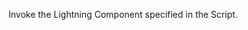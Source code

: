 <html lang="en">
<head>
<meta charset="utf-8" />
<meta name="viewport" content="width=device-width, initial-scale=1" />
<link rel="stylesheet" href="./custom.css">
    <style>
    .slds-visual-picker_vertical .slds-visual-picker__figure {
        height: inherit !important;
    }
 
    .runtime_appointmentbookingFlowLocation .slds-visual-picker_vertical {
        display: inline-flex !important;
    }
</style>
</head>
<body>
<div id="lexcontainer">
<p>Invoke the Lightning Component specified in the Script.</p>
</div>
    
<script src="https://haporg--apmdev.sandbox.my.site.com/lightning/lightning.out.js"></script>
<script>
  var Str1 = window.location.href;
   document.write(Str1 + "</br>" );
 var inputVariables = [
         { name : "inputVariables", type : "String", value: Str1 } 
         
       ];
$Lightning.use("runtime_appointmentbooking:lightningOutGuest",
    function() {                  // Callback once framework and app load
        $Lightning.createComponent(
            "lightning:flow",    // top-level component of your app
            { },    // attributes to set on the component when created
            "lexcontainer",    // the DOM location to insert the component
            function(component) {            // API name of the Flow
                component.startFlow("Inbound_New_Guest_Appointment_Custom",inputVariables);
            }
        );
    },    'https://haporg--apmdev.sandbox.my.site.com/'  // Site endpoint
);
</script>
 
</body>
</html>
